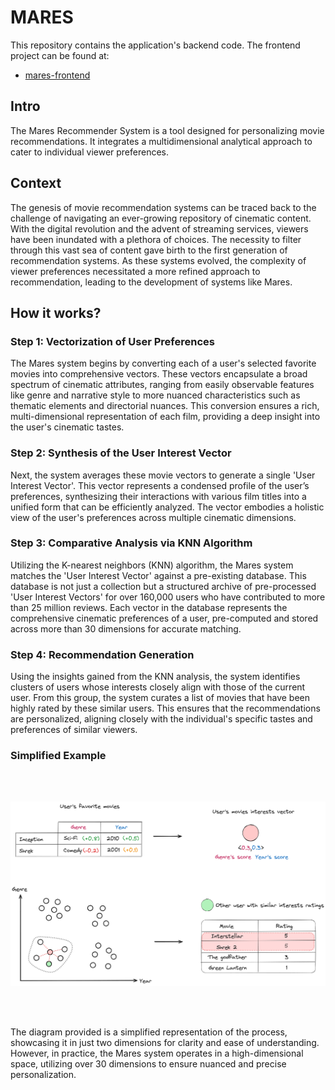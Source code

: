 
# MARES

This repository contains the application's backend code. The frontend project can be found at:
- [mares-frontend](https://github.com/arizabruno/mares-frontend)


## Intro

The Mares Recommender System is a tool designed for personalizing movie recommendations. It integrates a multidimensional analytical approach to cater to individual viewer preferences.

## Context

The genesis of movie recommendation systems can be traced back to the challenge of navigating an ever-growing repository of cinematic content. With the digital revolution and the advent of streaming services, viewers have been inundated with a plethora of choices. The necessity to filter through this vast sea of content gave birth to the first generation of recommendation systems. As these systems evolved, the complexity of viewer preferences necessitated a more refined approach to recommendation, leading to the development of systems like Mares.

## How it works?

### Step 1: Vectorization of User Preferences

The Mares system begins by converting each of a user's selected favorite movies into comprehensive vectors. These vectors encapsulate a broad spectrum of cinematic attributes, ranging from easily observable features like genre and narrative style to more nuanced characteristics such as thematic elements and directorial nuances. This conversion ensures a rich, multi-dimensional representation of each film, providing a deep insight into the user's cinematic tastes.

### Step 2: Synthesis of the User Interest Vector

Next, the system averages these movie vectors to generate a single 'User Interest Vector'. This vector represents a condensed profile of the user’s preferences, synthesizing their interactions with various film titles into a unified form that can be efficiently analyzed. The vector embodies a holistic view of the user's preferences across multiple cinematic dimensions.

### Step 3: Comparative Analysis via KNN Algorithm

Utilizing the K-nearest neighbors (KNN) algorithm, the Mares system matches the 'User Interest Vector' against a pre-existing database. This database is not just a collection but a structured archive of pre-processed 'User Interest Vectors' for over 160,000 users who have contributed to more than 25 million reviews. Each vector in the database represents the comprehensive cinematic preferences of a user, pre-computed and stored across more than 30 dimensions for accurate matching.

### Step 4: Recommendation Generation

Using the insights gained from the KNN analysis, the system identifies clusters of users whose interests closely align with those of the current user. From this group, the system curates a list of movies that have been highly rated by these similar users. This ensures that the recommendations are personalized, aligning closely with the individual's specific tastes and preferences of similar viewers.


### Simplified Example

<br/>
<br/>

![MARES Diagram](mares-diagram.png)

<br/>
<br/>


The diagram provided is a simplified representation of the process, showcasing it in just two dimensions for clarity and ease of understanding. However, in practice, the Mares system operates in a high-dimensional space, utilizing over 30 dimensions to ensure nuanced and precise personalization.
